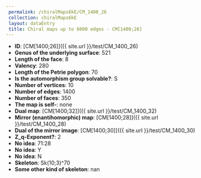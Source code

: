 ```yaml
--- 
 permalink: /chiralMaps6kE/CM_1400_26 
 collection: chiralMaps6kE
 layout: dataEntry
 title: Chiral maps up to 6000 edges - CM[1400;26]
---
```


- **ID**: [CM[1400;26]]({{ site.url }}/test/CM_1400_26)
- **Genus of the underlying surface**: 521
- **Length of the face**: 8
- **Valency**: 280
- **Length of the Petrie polygon**: 70
- **Is the automorphism group solvable?**: S
- **Number of vertices**: 10
- **Number of edges**: 1400
- **Number of faces**: 350
- **The map is self-**: none
- **Dual map**: [CM[1400;32]]({{ site.url }}/test/CM_1400_32)
- **Mirror (enantihomorphic) map**: [CM[1400;28]]({{ site.url }}/test/CM_1400_28)
- **Dual of the mirror image**: [CM[1400;30]]({{ site.url }}/test/CM_1400_30)
- **Z_q-Exponent?**: 2
- **No idea**:  71:28
- **No idea**: Y
- **No idea**: N
- **Skeleton**: Sk(10;3)^70
- **Some other kind of skeleton**: nan
